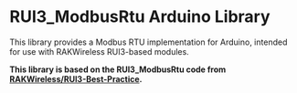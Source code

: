 # RUI3_ModbusRtu Arduino Library

This library provides a Modbus RTU implementation for Arduino, intended for use with RAKWireless RUI3-based modules.

**This library is based on the RUI3_ModbusRtu code from [RAKWireless/RUI3-Best-Practice](https://github.com/RAKWireless/RUI3-Best-Practice).**
